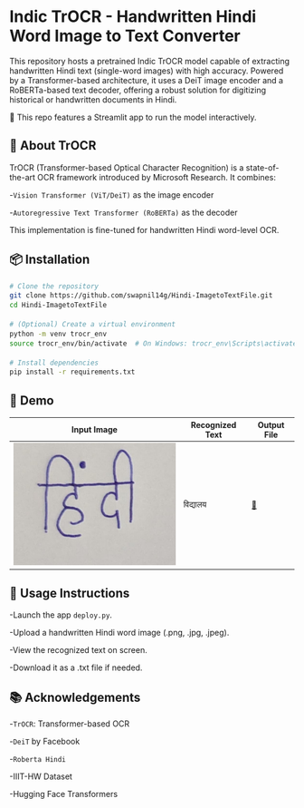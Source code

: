 # Indic TrOCR - Handwritten Hindi Word Image to Text Converter
This repository hosts a pretrained Indic TrOCR model capable of extracting handwritten Hindi text (single-word images) with high accuracy. Powered by a Transformer-based architecture, it uses a DeiT image encoder and a RoBERTa-based text decoder, offering a robust solution for digitizing historical or handwritten documents in Hindi.

🚀 This repo features a Streamlit app to run the model interactively.

## 🧠 About TrOCR
TrOCR (Transformer-based Optical Character Recognition) is a state-of-the-art OCR framework introduced by Microsoft Research. It combines:

-`Vision Transformer (ViT/DeiT)` as the image encoder

-`Autoregressive Text Transformer (RoBERTa)` as the decoder

This implementation is fine-tuned for handwritten Hindi word-level OCR.

## 📦 Installation

```bash
# Clone the repository
git clone https://github.com/swapnil14g/Hindi-ImagetoTextFile.git
cd Hindi-ImagetoTextFile

# (Optional) Create a virtual environment
python -m venv trocr_env
source trocr_env/bin/activate  # On Windows: trocr_env\Scripts\activate

# Install dependencies
pip install -r requirements.txt
```

## 🧪 Demo

| Input Image | Recognized Text | Output File |
|-------------|------------------|------------------|
| ![input](image.png) |    विद्यालय |    [📄](https://raw.githubusercontent.com/swapnil14g/Hindi-ImagetoTextFile/main/generated_text.txt)


## 📝 Usage Instructions

-Launch the app `deploy.py`.

-Upload a handwritten Hindi word image (.png, .jpg, .jpeg).

-View the recognized text on screen.

-Download it as a .txt file if needed.

## 📚 Acknowledgements
-`TrOCR`: Transformer-based OCR

-`DeiT` by Facebook

-`Roberta Hindi`

-IIIT-HW Dataset

-Hugging Face Transformers
